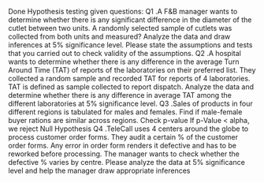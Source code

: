 Done Hypothesis testing given questions:
Q1 .A F&B manager wants to determine whether there is any significant difference in the diameter of the cutlet between two units. A randomly selected sample of cutlets was collected from both units and measured? Analyze the data and draw inferences at 5% significance level. Please state the assumptions and tests that you carried out to check validity of the assumptions.
Q2 .A hospital wants to determine whether there is any difference in the average Turn Around Time (TAT) of reports of the laboratories on their preferred list. They collected a random sample and recorded TAT for reports of 4 laboratories. TAT is defined as sample collected to report dispatch.
   Analyze the data and determine whether there is any difference in average TAT among the different laboratories at 5% significance level.
Q3 .Sales of products in four different regions is tabulated for males and females. Find if male-female buyer rations are similar across regions.
Check p-value
If p-Value < alpha, we reject Null Hypothesis
Q4 .TeleCall uses 4 centers around the globe to process customer order forms. They audit a certain %  of the customer order forms. Any error in order form renders it defective and has to be reworked before processing.  The manager wants to check whether the defective %  varies by centre. Please analyze the data at 5% significance level and help the manager draw appropriate inferences





